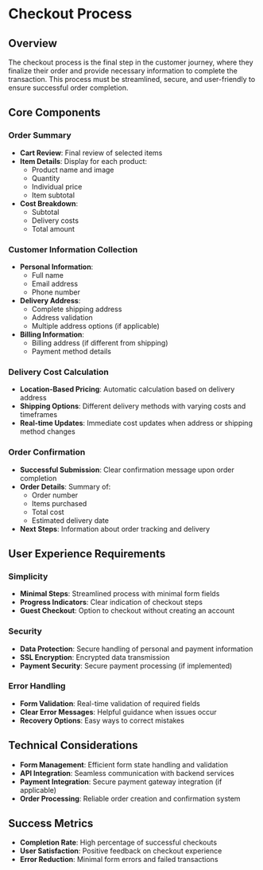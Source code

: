 # Checkout Process

## Overview

The checkout process is the final step in the customer journey, where they finalize their order and provide necessary information to complete the transaction. This process must be streamlined, secure, and user-friendly to ensure successful order completion.

## Core Components

### Order Summary
- **Cart Review**: Final review of selected items
- **Item Details**: Display for each product:
  - Product name and image
  - Quantity
  - Individual price
  - Item subtotal
- **Cost Breakdown**:
  - Subtotal
  - Delivery costs
  - Total amount

### Customer Information Collection
- **Personal Information**:
  - Full name
  - Email address
  - Phone number
- **Delivery Address**:
  - Complete shipping address
  - Address validation
  - Multiple address options (if applicable)
- **Billing Information**:
  - Billing address (if different from shipping)
  - Payment method details

### Delivery Cost Calculation
- **Location-Based Pricing**: Automatic calculation based on delivery address
- **Shipping Options**: Different delivery methods with varying costs and timeframes
- **Real-time Updates**: Immediate cost updates when address or shipping method changes

### Order Confirmation
- **Successful Submission**: Clear confirmation message upon order completion
- **Order Details**: Summary of:
  - Order number
  - Items purchased
  - Total cost
  - Estimated delivery date
- **Next Steps**: Information about order tracking and delivery

## User Experience Requirements

### Simplicity
- **Minimal Steps**: Streamlined process with minimal form fields
- **Progress Indicators**: Clear indication of checkout steps
- **Guest Checkout**: Option to checkout without creating an account

### Security
- **Data Protection**: Secure handling of personal and payment information
- **SSL Encryption**: Encrypted data transmission
- **Payment Security**: Secure payment processing (if implemented)

### Error Handling
- **Form Validation**: Real-time validation of required fields
- **Clear Error Messages**: Helpful guidance when issues occur
- **Recovery Options**: Easy ways to correct mistakes

## Technical Considerations

- **Form Management**: Efficient form state handling and validation
- **API Integration**: Seamless communication with backend services
- **Payment Integration**: Secure payment gateway integration (if applicable)
- **Order Processing**: Reliable order creation and confirmation system

## Success Metrics

- **Completion Rate**: High percentage of successful checkouts
- **User Satisfaction**: Positive feedback on checkout experience
- **Error Reduction**: Minimal form errors and failed transactions
